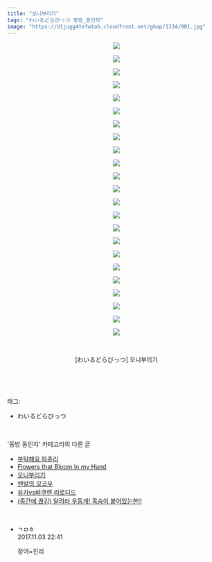 ```yaml
---
title: "오니부리기"
tags: "わいるどらびっつ 동방_동인지"
image: "https://d1jugg4tefwtah.cloudfront.net/ghap/1334/001.jpg"
---
```

<div class="article">
<p style="text-align: center; clear: none; float: none;"><img src="{{ site.imgserver11 }}/ghap/1334/001.jpg"/></p>
<p style="text-align: center; clear: none; float: none;"><img src="{{ site.imgserver11 }}/ghap/1334/002.jpg"/></p>
<p style="text-align: center; clear: none; float: none;"><img src="{{ site.imgserver11 }}/ghap/1334/003.jpg"/></p>
<p style="text-align: center; clear: none; float: none;"><img src="{{ site.imgserver11 }}/ghap/1334/004.jpg"/></p>
<p style="text-align: center; clear: none; float: none;"><img src="{{ site.imgserver11 }}/ghap/1334/005.jpg"/></p>
<p style="text-align: center; clear: none; float: none;"><img src="{{ site.imgserver11 }}/ghap/1334/006.jpg"/></p>
<p style="text-align: center; clear: none; float: none;"><img src="{{ site.imgserver11 }}/ghap/1334/007.jpg"/></p>
<p style="text-align: center; clear: none; float: none;"><img src="{{ site.imgserver11 }}/ghap/1334/008.jpg"/></p>
<p style="text-align: center; clear: none; float: none;"><img src="{{ site.imgserver11 }}/ghap/1334/009.jpg"/></p>
<p style="text-align: center; clear: none; float: none;"><img src="{{ site.imgserver11 }}/ghap/1334/010.jpg"/></p>
<p style="text-align: center; clear: none; float: none;"><img src="{{ site.imgserver11 }}/ghap/1334/011.jpg"/></p>
<p style="text-align: center; clear: none; float: none;"><img src="{{ site.imgserver11 }}/ghap/1334/012.jpg"/></p>
<p style="text-align: center; clear: none; float: none;"><img src="{{ site.imgserver11 }}/ghap/1334/013.jpg"/></p>
<p style="text-align: center; clear: none; float: none;"><img src="{{ site.imgserver11 }}/ghap/1334/014.jpg"/></p>
<p style="text-align: center; clear: none; float: none;"><img src="{{ site.imgserver11 }}/ghap/1334/015.jpg"/></p>
<p style="text-align: center; clear: none; float: none;"><img src="{{ site.imgserver11 }}/ghap/1334/016.jpg"/></p>
<p style="text-align: center; clear: none; float: none;"><img src="{{ site.imgserver11 }}/ghap/1334/017.jpg"/></p>
<p style="text-align: center; clear: none; float: none;"><img src="{{ site.imgserver11 }}/ghap/1334/018.jpg"/></p>
<p style="text-align: center; clear: none; float: none;"><img src="{{ site.imgserver11 }}/ghap/1334/019.jpg"/></p>
<p style="text-align: center; clear: none; float: none;"><img src="{{ site.imgserver11 }}/ghap/1334/020.jpg"/></p>
<p style="text-align: center; clear: none; float: none;"><img src="{{ site.imgserver11 }}/ghap/1334/021.jpg"/></p>
<p style="text-align: center; clear: none; float: none;"><img src="{{ site.imgserver11 }}/ghap/1334/022.jpg"/></p>
<p style="text-align: center; clear: none; float: none;"><img src="{{ site.imgserver11 }}/ghap/1334/023.jpg"/></p>
<p style="text-align: center; clear: none; float: none;"><br/></p>
<p style="text-align: center; clear: none; float: none;">[わいるどらびっつ] 오니부리기</p>
<p><br/></p>
</div><br/>
<div class="tagTrail">
<p>태그: </p>
<ul>
<li>わいるどらびっつ</li>
</ul>
</div><br/>
<div class="another">
<p>'동방 동인지' 카테고리의 다른 글</p>
<ul>
<li><a href="/ghap_1336">부탁해요 파츄리</a></li>
<li><a href="/ghap_1335">Flowers that Bloom in my Hand</a></li>
<li><a href="/ghap_1334">오니부리기</a></li>
<li><a href="/ghap_1333">맨발의 모코우</a></li>
<li><a href="/ghap_1331">유카vs뱌쿠렌 리로디드</a></li>
<li><a href="/ghap_1330">(중간에 끊김) 달려라 우동게! 목숨이 붙어있는한!!</a></li>
</ul>
</div><br/>
<div class="cb_module cb_fluid">
<div class="cb_wrt cb_profile">
<div class="comment">
<ul>
<li class="cb_thumb_off" id="comment15122289">
<div class="cb_comment_area">
<div class="cb_info_area">
<div class="cb_section">
<span class="cb_nick_name">ㄱㅁㅎ</span>
</div>
<div class="cb_section">
<span class="cb_date">2017.11.03 22:41 </span>
</div>
</div>
<div class="cb_dsc_comment">
<p class="cb_dsc">
											장어=진리
										</p>
</div>
</div></li>
</ul>
</div>
</div><!-- commentList close -->
</div><br/>
